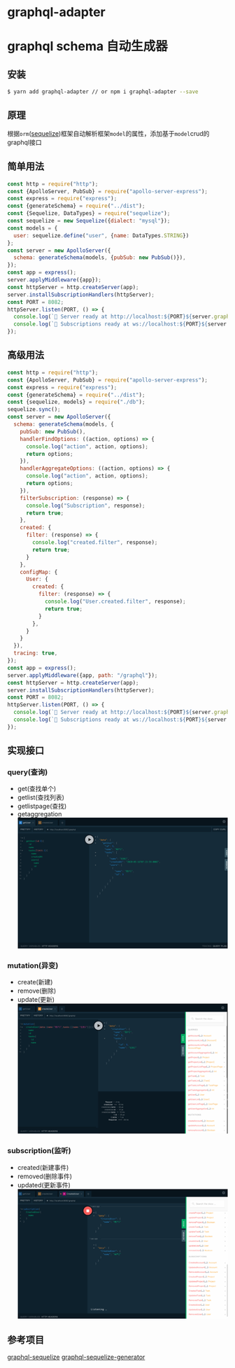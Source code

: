 # graphql-adapter 
# graphql schema 自动生成器

## 安装
```bash
$ yarn add graphql-adapter // or npm i graphql-adapter --save
```

## 原理
根据`orm`([sequelize](https://github.com/sequelize/sequelize))框架自动解析框架`model`的属性，添加基于`model`crud的graphql接口
## 简单用法
```js
const http = require("http");
const {ApolloServer, PubSub} = require("apollo-server-express");
const express = require("express");
const {generateSchema} = require("../dist");
const {Sequelize, DataTypes} = require("sequelize");
const sequelize = new Sequelize({dialect: "mysql"});
const models = {
  user: sequelize.define("user", {name: DataTypes.STRING})
};
const server = new ApolloServer({
  schema: generateSchema(models, {pubSub: new PubSub()}),
});
const app = express();
server.applyMiddleware({app});
const httpServer = http.createServer(app);
server.installSubscriptionHandlers(httpServer);
const PORT = 8082;
httpServer.listen(PORT, () => {
  console.log(`🚀 Server ready at http://localhost:${PORT}${server.graphqlPath}`);
  console.log(`🚀 Subscriptions ready at ws://localhost:${PORT}${server.subscriptionsPath}`);
});

```
## 高级用法
```js
const http = require("http");
const {ApolloServer, PubSub} = require("apollo-server-express");
const express = require("express");
const {generateSchema} = require("../dist");
const {sequelize, models} = require("./db");
sequelize.sync();
const server = new ApolloServer({
  schema: generateSchema(models, {
    pubSub: new PubSub(),
    handlerFindOptions: ((action, options) => {
      console.log("action", action, options);
      return options;
    }),
    handlerAggregateOptions: ((action, options) => {
      console.log("action", action, options);
      return options;
    }),
    filterSubscription: (response) => {
      console.log("Subscription", response);
      return true;
    },
    created: {
      filter: (response) => {
        console.log("created.filter", response);
        return true;
      }
    },
    configMap: {
      User: {
        created: {
          filter: (response) => {
            console.log("User.created.filter", response);
            return true;
          }
        },
      }
    }
  }),
  tracing: true,
});
const app = express();
server.applyMiddleware({app, path: "/graphql"});
const httpServer = http.createServer(app);
server.installSubscriptionHandlers(httpServer);
const PORT = 8082;
httpServer.listen(PORT, () => {
  console.log(`🚀 Server ready at http://localhost:${PORT}${server.graphqlPath}`);
  console.log(`🚀 Subscriptions ready at ws://localhost:${PORT}${server.subscriptionsPath}`);
});

```
## 实现接口
### query(查询)
- get(查找单个)
- getlist(查找列表)
- getlistpage(查找)
- getaggregation
![image text](./img/get.png)
### mutation(异变)
- create(新建)
- remove(删除)
- update(更新)
![image text](./img/create.png)
### subscription(监听)
- created(新建事件)
- removed(删除事件)
- updated(更新事件)
![image text](./img/subscription.png)

## 参考项目
[graphql-sequelize](https://github.com/mickhansen/graphql-sequelize)
[graphql-sequelize-generator](https://github.com/teamstarter/graphql-sequelize-generator)
